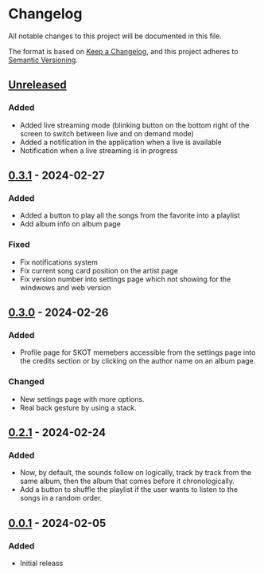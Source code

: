 # Changelog

All notable changes to this project will be documented in this file.

The format is based on [Keep a Changelog](https://keepachangelog.com/en/1.0.0/),
and this project adheres to [Semantic Versioning](https://semver.org/spec/v2.0.0.html).

## [Unreleased]

### Added
- Added live streaming mode (blinking button on the bottom right of the screen to switch between live and on demand mode)
- Added a notification in the application when a live is available
- Notification when a live streaming is in progress

## [0.3.1] - 2024-02-27

### Added
- Added a button to play all the songs from the favorite into a playlist
- Add album info on album page

### Fixed
- Fix notifications system
- Fix current song card position on the artist page
- Fix version number into settings page which not showing for the windwows and web version

## [0.3.0] - 2024-02-26

### Added
- Profile page for SKOT memebers accessible from the settings page into the credits section or by clicking on the author name on an album page.

### Changed
- New settings page with more options.
- Real back gesture by using a stack.

## [0.2.1] - 2024-02-24

### Added
- Now, by default, the sounds follow on logically, track by track from the same album, then the album that comes before it chronologically.
- Add a button to shuffle the playlist if the user wants to listen to the songs in a random order.

## [0.0.1] - 2024-02-05

### Added
- Initial releass

[Unreleased]: https://github.com/LosKeeper/skot_audio_streaming/compare/v0.3.1...HEAD
[0.3.1]: https://github.com/LosKeeper/skot_audio_streaming/releases/tag/v0.3.1
[0.3.0]: https://github.com/LosKeeper/skot_audio_streaming/releases/tag/v0.3.0
[0.2.1]: https://github.com/LosKeeper/skot_audio_streaming/releases/tag/v0.2.1
[0.0.1]: https://github.com/LosKeeper/skot_audio_streaming/releases/tag/v0.0.1

